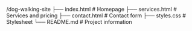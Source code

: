 /dog-walking-site
├── index.html         # Homepage
├── services.html      # Services and pricing
├── contact.html       # Contact form
├── styles.css         # Stylesheet
└── README.md          # Project information
